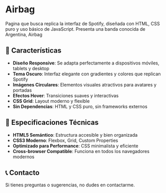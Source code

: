 # Airbag

Pagina que busca replica la interfaz de Spotify, diseñada con HTML, CSS puro y uso básico de JavaScript. Presenta una banda conocida de Argentina, Airbag

## 🎵 Características

- **Diseño Responsive**: Se adapta perfectamente a dispositivos móviles, tablets y desktop
- **Tema Oscuro**: Interfaz elegante con gradientes y colores que replican Spotify
- **Imágenes Circulares**: Elementos visuales atractivos para avatares y portadas
- **Efectos Hover**: Transiciones suaves y interactivas
- **CSS Grid**: Layout moderno y flexible
- **Sin Dependencias**: HTML y CSS puro, sin frameworks externos

## 📐 Especificaciones Técnicas

- **HTML5 Semántico**: Estructura accesible y bien organizada
- **CSS3 Moderno**: Flexbox, Grid, Custom Properties
- **Optimizado para Performance**: CSS minimalista y eficiente
- **Cross-browser Compatible**: Funciona en todos los navegadores modernos

## 📞 Contacto

Si tienes preguntas o sugerencias, no dudes en contactarme.
